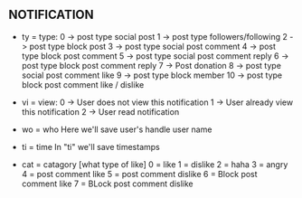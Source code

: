<!-- @format -->

## NOTIFICATION

- ty = type:
  0 -> post type social post
  1 -> post type followers/following
  2 -> post type block post
  3 -> post type social post comment
  4 -> post type block post comment
  5 -> post type social post comment reply
  6 -> post type block post comment reply
  7 -> Post donation
  8 -> post type social post comment like
  9 -> post type block member
  10 -> post type block post comment like / dislike

- vi = view:
  0 -> User does not view this notification
  1 -> User already view this notification
  2 -> User read notification

- wo = who
  Here we'll save user's handle user name

* ti = time
  In "ti" we'll save timestamps

* cat = catagory [what type of like]
  0 = like
  1 = dislike
  2 = haha
  3 = angry
  4 = post comment like
  5 = post comment dislike
  6 = Block post comment like
  7 = BLock post comment dislike
